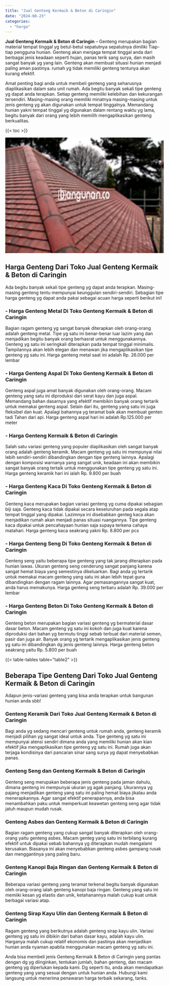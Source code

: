 ```yaml
---
title: "Jual Genteng Kermaik & Beton di Caringin"
date: "2024-08-23"
categories: 
  - "harga"
---
```


**Jual Genteng Kermaik & Beton di Caringin** – Genteng merupakan bagian material tempat tinggal yg betul-betul sepatutnya sepatutnya dimiliki Tiap-tiap pengguna hunian. Genteng akan menjaga tempat tinggal anda dari berbagai jenis keadaan seperti hujan, panas terik sang surya, dan masih sangat banyak yg yang lain. Genteng akan membuat situasi hunian menjadi paling aman pastinya. rumah yg tidak memiliki genteng tentunya akan kurang efektif.

Amat penting bagi anda untuk membeli genteng yang seharusnya diaplikasikan dalam satu unit rumah. Ada begitu banyak sekali tipe genteng yg dapat anda terapkan. Setiap genteng memiliki kelebihan dan kekurangan tersendiri. Masing-masing orang memiliki minatnya masing-masing untuk jenis genteng yg akan digunakan untuk tempat tinggalnya. Memandang hunian yakni tempat tinggal yg digunakan dalam rentang waktu yg lama, begitu banyak dari orang yang lebih memilih mengaplikasikan genteng berkualitas.

{{< toc >}}

![Jual Genteng Kermaik & Beton di Caringin](/images/genteng-minimalis-murah05.png)

## Harga Genteng Dari Toko Jual Genteng Kermaik & Beton di Caringin

Ada begitu banyak sekali tipe genteng yg dapat anda terapkan. Masing-masing genteng tentu mempunyai keunggulan sendiri-sendiri. Sebagian tipe harga genteng yg dapat anda pakai sebagai acuan harga seperti berikut ini!

### \- Harga Genteng Metal Di Toko Genteng Kermaik & Beton di Caringin

Bagian ragam genteng yg sangat banyak diterapkan oleh orang-orang adalah genteng metal. Tipe yg satu ini benar-benar luar lazim yang dan menjadikan begitu banyak orang berhasrat untuk menggunakannya. Genteng yg satu ini seringkali diterapkan pada tempat tinggal minimalis. Tampilannya akan lebih elegan dan menawan jika mengaplikasikan tipe genteng yg satu ini. Harga genteng metal saat ini adalah Rp. 26.000 per lembar

### \- Harga Genteng Aspal Di Toko Genteng Kermaik & Beton di Caringin

Genteng aspal juga amat banyak digunakan oleh orang-orang. Macam genteng yang satu ini diproduksi dari serat kayu dan juga aspal. Memandang bahan dasarnya yang efektif membikin banyak orang tertarik untuk memakai genteng aspal. Selain dari itu, genteng yang satu ini juga fleksibel dan kuat. Apalagi bahannya yg teramat baik akan membuat genten tadi Tahan dari api. Harga genteng aspal hari ini adalah Rp.125.000 per meter

### \- Harga Genteng Kermaik & Beton di Caringin

Salah satu variasi genteng yang populer diaplikasikan oleh sangat banyak orang adalah genteng keramik. Macam genteng yg satu ini mempunyai nilai lebih sendiri-sendiri dibandingkan dengan tipe genteng lainnya. Apalagi dengan komposisi warnanya yang sangat unik, keadaan ini akan membikin sangat banyak orang tertaik untuk menggunakan tipe genteng yg satu ini. Harga genteng keramik hari ini ialah Rp. 9.800 per buah

### \- Harga Genteng Kaca Di Toko Genteng Kermaik & Beton di Caringin

Genteng kaca merupakan bagian variasi genteng yg cuma dipakai sebagian biji saja. Genteng kaca tidak dipakai secara keseluruhan pada segala atap tempat tinggal yang dipakai. Lazimnya ini disebabkan genteg kaca akan menjadikan rumah akan menjadi panas situasi ruangannya. Tipe genteng kaca dipakai untuk pencahayaan hunian saja supaya terkena cahaya matahari. Harga genteng kaca seakrang yakni Rp. 8.800 per pcs

### \- Harga Genteng Seng Di Toko Genteng Kermaik & Beton di Caringin

Genteng seng yaitu beberapa tipe genteng yang tak jarang diterapkan pada hunian lawas. Ukuran genteng seng cenderung sangat panjang karena sangat hemat biaya yang semestinya dikeluarkan. Bagi anda yg tertarik untuk memakai macam genteng yang satu ini akan lebih tepat guna dibandingkan dengan ragam lainnya. Agar pemasangannya sangat kuat, anda harus memakunya. Harga genteng seng terbaru adalah Rp. 39.000 per lembar

### \- Harga Genteng Beton Di Toko Genteng Kermaik & Beton di Caringin

Genteng beton merupakan bagian variasi genteng yg bermaterial dasar dasar beton. Macam genteng yg satu ini kokoh dan juga kuat karena diproduksi dari bahan yg bermutu tinggi sebab terbuat dari material semen, pasir dan juga air. Banyak orang yg tertarik mengaplikasikan jenis genteng yg satu ini dibandingkan dg jenis genteng lainnya. Harga genteng beton seakrang yaitu Rp. 5.800 per buah

{{< table-tables table="table2" >}}

## Beberapa Tipe Genteng Dari Toko Jual Genteng Kermaik & Beton di Caringin

Adapun jenis-variasi genteng yang bisa anda terapkan untuk bangunan hunian anda sbb!

### Genteng Keramik Dari Toko Jual Genteng Kermaik & Beton di Caringin

Bagi anda yg sedang mencari genteng untuk rumah anda, genteng keramik menjadi pilihan yg sangat ideal untuk anda. Tipe genteng yg satu ini mempunyai atensi sendiri dimana anda yang memiliki hunian akan kian efektif jika mengaplikasikan tipe genteng yg satu ini. Rumah juga akan terjaga kondisinya dari pancaran sinar sang surya yg dapat menyebabkan panas.

### Genteng Seng dan Genteng Kermaik & Beton di Caringin

Genteng seng merupakan beberapa jenis genteng pada jaman dahulu, dimana genteng ini mempunyai ukuran yg agak panjang. Ukurannya yg pajang menjadikan genteng yang satu ini paling hemat biaya jikalau anda menerapkannya. Agar sangat efektif penerapannya, anda bisa menambahkan paku untuk memperkuat keawetan genteng seng agar tidak jatuh maupun mudah rusak.

### Genteng Asbes dan Genteng Kermaik & Beton di Caringin

Bagian ragam genteng yang cukup sangat banyak diterapkan oleh orang-orang yaitu genteng asbes. Macam genteg yang satu ini terbilang kurang efektif untuk dipakai sebab bahannya yg diterapkan mudah mengalami kerusakan. Biasanya ini akan menyebabkan genteng asbes gampang rusak dan menggantinya yang paling baru.

### Genteng Kanopi Baja Ringan dan Genteng Kermaik & Beton di Caringin

Beberapa variasi genteng yang teramat terkenal begitu banyak digunakan oleh orang-orang ialah genteng kanopi baja ringan. Genteng yang satu ini memiiki kesan yg elastis dan unik, ketahanannya malah cukup kuat untuk berbagai variasi atap.

### Genteng Sirap Kayu Ulin dan Genteng Kermaik & Beton di Caringin

Ragam genteng yang berikutnya adalah genteng sirap kayu ulin. Variasi genteng yg satu ini dibikin dari bahan dasar kayu, adalah kayu ulin. Harganya malah cukup relatif ekonomis dan pastinya akan menjadikan hunian anda nyaman apabila menggunakan macam genteng yg satu ini.

Anda bisa membeli jenis Genteng Kermaik & Beton di Caringin yang pantas dengan dg yg diinginkan, tentukan jumlah, bahan genteng, dan macam genteng yg diperlukan kepada kami. Dg seperti itu, anda akan mendapatkan genteng yang yang sesuai dengan untuk hunian anda. Hubungi kami langsung untuk menerima penawaran harga terbaik sekarang, tanks.
